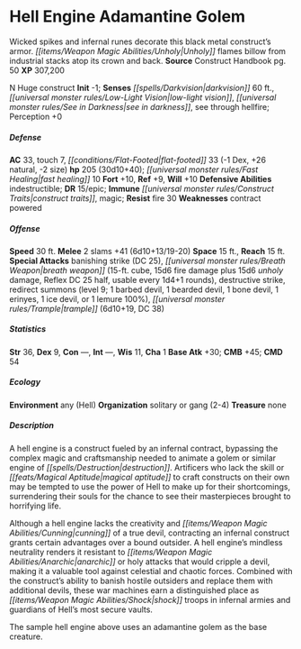 ﻿---
cssclass: [monsters]
title1: Hell Engine Adamantine Golem
desc_short: Wicked spikes and infernal runes decorate this black metal construct's
  armor. Unholy flames billow from industrial stacks atop its crown and back.
title2: Hell Engine Adamantine Golem
CR: 20
sources:
- name: Construct Handbook
  page: 50
  link: https://paizo.com/products/btq01vam
XP: 307200
alignment: N
size: Huge
type: construct
initiative:
  bonus: -1
senses:
  darkvision: 60
  low-light vision: true
  see in darkness: true
  see through hellfire: true
AC:
  AC: 33
  touch: 7
  flat_footed: 33
  components:
    dex: -1
    natural: 26
    size: -2
HP:
  HP: 205
  long: 30d10+40
  fast_healing: 10
saves:
  fort: 10
  ref: 9
  will: 10
defensive_abilities:
- indestructible
DR:
- amount: 15
  weakness: epic
immunities:
- construct traits
- magic
resistances:
  fire: 30
weaknesses:
- contract powered
speeds:
  base: 30
attacks:
  melee:
  - - text: 2 slams +41 (6d10+13/19-20)
      entries:
      - - damage: 6d10+13
          crit_range: 19-20
      count: 2
      attack: slams
      bonus:
      - 41
  special:
  - banishing strike (DC 25)
  - breath weapon (15-ft. cube, 15d6 fire damage plus 15d6 unholy damage, Reflex DC
    25 half, usable every 1d4+1 rounds)
  - destructive strike
  - redirect summons (level 9; 1 barbed devil, 1 bearded devil, 1 bone devil, 1 erinyes,
    1 ice devil, or 1 lemure 100%)
  - trample (6d10+19, DC 38)
space: 15
reach: 15
ability_scores:
  STR: 36
  DEX: 9
  CON:
  INT:
  WIS: 11
  CHA: 1
BAB: 30
CMB: 45
CMD: 54
skills: {}
ecology:
  environment: any (Hell)
  organization: solitary or gang (2-4)
  treasure_type: none
desc_long: |-
  A hell engine is a construct fueled by an infernal contract, bypassing the complex magic and craftsmanship needed to animate a golem or similar engine of destruction. Artificers who lack the skill or magical aptitude to craft constructs on their own may be tempted to use the power of Hell to make up for their shortcomings, surrendering their souls for the chance to see their masterpieces brought to horrifying life.

   Although a hell engine lacks the creativity and cunning of a true devil, contracting an infernal construct grants certain advantages over a bound outsider. A hell engine's mindless neutrality renders it resistant to anarchic or holy attacks that would cripple a devil, making it a valuable tool against celestial and chaotic forces. Combined with the construct's ability to banish hostile outsiders and replace them with additional devils, these war machines earn a distinguished place as shock troops in infernal armies and guardians of Hell's most secure vaults.

   The sample hell engine above uses an adamantine golem as the base creature.

---

# Hell Engine Adamantine Golem
Wicked spikes and infernal runes decorate this black metal construct’s armor. _[[items/Weapon Magic Abilities/Unholy|Unholy]]_ flames billow from industrial stacks atop its crown and back.
**Source** Construct Handbook pg. 50
**XP** 307,200

N Huge construct
**Init** -1; **Senses** _[[spells/Darkvision|darkvision]]_ 60 ft., _[[universal monster rules/Low-Light Vision|low-light vision]]_, _[[universal monster rules/See in Darkness|see in darkness]]_, see through hellfire; Perception +0

##### Defense

**AC** 33, touch 7, _[[conditions/Flat-Footed|flat-footed]]_ 33 (-1 Dex, +26 natural, -2 size)
**hp** 205 (30d10+40); _[[universal monster rules/Fast Healing|fast healing]]_ 10
**Fort** +10, **Ref** +9, **Will** +10
**Defensive Abilities** indestructible; **DR** 15/epic; **Immune** _[[universal monster rules/Construct Traits|construct traits]]_, magic; **Resist** fire 30
**Weaknesses** contract powered

##### Offense
**Speed** 30 ft.
**Melee** 2 slams +41 (6d10+13/19-20)
**Space** 15 ft., **Reach** 15 ft.
**Special Attacks** banishing strike (DC 25), _[[universal monster rules/Breath Weapon|breath weapon]]_ (15-ft. cube, 15d6 fire damage plus 15d6 _unholy_ damage, Reflex DC 25 half, usable every 1d4+1 rounds), destructive strike, redirect summons (level 9; 1 barbed devil, 1 bearded devil, 1 bone devil, 1 erinyes, 1 ice devil, or 1 lemure 100%), _[[universal monster rules/Trample|trample]]_ (6d10+19, DC 38)

##### Statistics
**Str** 36, **Dex** 9, **Con** —, **Int** —, **Wis** 11, **Cha** 1
**Base Atk** +30; **CMB** +45; **CMD** 54

##### Ecology

**Environment** any (Hell)
**Organization** solitary or gang (2-4)
**Treasure** none

##### Description

A hell engine is a construct fueled by an infernal contract, bypassing the complex magic and craftsmanship needed to animate a golem or similar engine of _[[spells/Destruction|destruction]]_. Artificers who lack the skill or _[[feats/Magical Aptitude|magical aptitude]]_ to craft constructs on their own may be tempted to use the power of Hell to make up for their shortcomings, surrendering their souls for the chance to see their masterpieces brought to horrifying life.

Although a hell engine lacks the creativity and _[[items/Weapon Magic Abilities/Cunning|cunning]]_ of a true devil, contracting an infernal construct grants certain advantages over a bound outsider. A hell engine’s mindless neutrality renders it resistant to _[[items/Weapon Magic Abilities/Anarchic|anarchic]]_ or holy attacks that would cripple a devil, making it a valuable tool against celestial and chaotic forces. Combined with the construct’s ability to banish hostile outsiders and replace them with additional devils, these war machines earn a distinguished place as _[[items/Weapon Magic Abilities/Shock|shock]]_ troops in infernal armies and guardians of Hell’s most secure vaults.

The sample hell engine above uses an adamantine golem as the base creature.